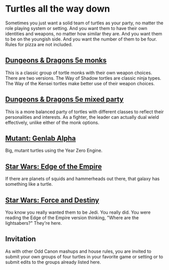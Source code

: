 # Turtles all the way down

Sometimes you just want a solid team of turtles as your party, no matter the role playing system or setting. And you want them to have their own identities and weapons, no matter how similar they are. And you want them to be on the youngish side. And you want the number of them to be four. Rules for pizza are not included.

## [Dungeons & Dragons 5e monks](four_tortles.md)

This is a classic group of tortle monks with their own weapon choices. There are two versions. The Way of Shadow tortles are classic ninja types. The Way of the Kensei tortles make better use of their weapon choices.

## [Dungeons & Dragons 5e mixed party](four_tortles_party.md)

This is a more balanced party of tortles with different classes to reflect their personalities and interests. As a fighter, the leader can actually dual wield effectively, unlike either of the monk options.

## [Mutant: Genlab Alpha](mutant_genlab_alpha.md)

Big, mutant turtles using the Year Zero Engine.

## [Star Wars: Edge of the Empire](edge_of_the_empire.md)

If there are planets of squids and hammerheads out there, that galaxy has something like a turtle.

## [Star Wars: Force and Destiny](force_and_destiny.md)

You know you really wanted them to be Jedi. You really did. You were reading the Edge of the Empire version thinking, "Where are the lightsabers?" They're here.

## Invitation

As with other Odd Canon mashups and house rules, you are invited to submit your own groups of four turtles in your favorite game or setting or to submit edits to the groups already listed here.
